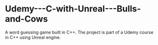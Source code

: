 # Udemy---C-with-Unreal---Bulls-and-Cows
A word guessing game built in C++. The project is part of a Udemy course in C++ using Unreal engine.
